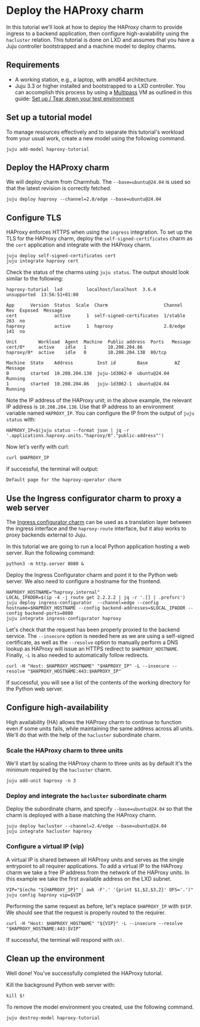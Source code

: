 # Deploy the HAProxy charm

In this tutorial we'll look at how to deploy the HAProxy charm to provide ingress to a backend application, then configure high-avalability using the `hacluster` relation. This tutorial is done on LXD and assumes that you have a Juju controller bootstrapped and a machine model to deploy charms.

## Requirements

* A working station, e.g., a laptop, with amd64 architecture.
* Juju 3.3 or higher installed and bootstrapped to a LXD controller. You can accomplish
this process by using a [Multipass](https://multipass.run/) VM as outlined in this guide: [Set up / Tear down your test environment](https://canonical-juju.readthedocs-hosted.com/en/3.6/user/howto/manage-your-deployment/manage-your-deployment-environment/#set-things-up)

## Set up a tutorial model

To manage resources effectively and to separate this tutorial's workload from your usual work, create a new model using the following command.
```
juju add-model haproxy-tutorial
```

## Deploy the HAProxy charm
We will deploy charm from Charmhub. The `--base=ubuntu@24.04` is used so that the latest revision is correctly fetched. 
```
juju deploy haproxy --channel=2.8/edge --base=ubuntu@24.04
```

## Configure TLS
HAProxy enforces HTTPS when using the `ingress` integration. To set up the TLS for the HAProxy charm, deploy the `self-signed-certificates` charm as the `cert` application and integrate with the HAProxy charm.
```
juju deploy self-signed-certificates cert
juju integrate haproxy cert
```

Check the status of the charms using `juju status`. The output should look similar to the following:
```
haproxy-tutorial  lxd         localhost/localhost  3.6.4    unsupported  13:56:51+01:00

App      Version  Status  Scale  Charm                     Channel   Rev  Exposed  Message
cert              active      1  self-signed-certificates  1/stable  263  no       
haproxy           active      1  haproxy                   2.8/edge  141  no       

Unit        Workload  Agent  Machine  Public address  Ports   Message
cert/0*     active    idle   1        10.208.204.86           
haproxy/0*  active    idle   0        10.208.204.138  80/tcp  

Machine  State    Address         Inst id        Base          AZ  Message
0        started  10.208.204.138  juju-1d3062-0  ubuntu@24.04      Running
1        started  10.208.204.86   juju-1d3062-1  ubuntu@24.04      Running
```

Note the IP address of the HAProxy unit; in the above example, the relevant IP address is `10.208.204.138`. Use that IP address to an environment variable named `HAPROXY_IP`. 
You can configure the IP from the output of `juju status` with:
```
HAPROXY_IP=$(juju status --format json | jq -r '.applications.haproxy.units."haproxy/0"."public-address"')
```

Now let's verify with curl:
```
curl $HAPROXY_IP
```

If successful, the terminal will output:
```
Default page for the haproxy-operator charm
```

<!-- valeCanonical.007-Headings-sentence-case = NO -->
## Use the Ingress configurator charm to proxy a web server
<!-- valeCanonical.007-Headings-sentence-case = YES -->

The [Ingress configurator charm](https://charmhub.io/ingress-configurator) can
be used as a translation layer between the ingress interface and the `haproxy-route` interface,
but it also works to proxy backends external to Juju.

In this tutorial we are going to run a local Python application hosting a web server. Run the following command:
```
python3 -m http.server 8080 &
```

Deploy the Ingress Configurator charm and point it to the Python web server. We also need to configure a hostname for the
frontend.
```
HAPROXY_HOSTNAME="haproxy.internal"
LOCAL_IPADDR=$(ip -4 -j route get 2.2.2.2 | jq -r '.[] | .prefsrc')
juju deploy ingress-configurator  --channel=edge --config hostname=$HAPROXY_HOSTNAME --config backend-addresses=$LOCAL_IPADDR --config backend-ports=8080
juju integrate ingress-configurator haproxy
```

Let's check that the request has been properly proxied to the backend service. 
The `--insecure` option is needed here as we are using a self-signed certificate, as well as the `--resolve` option to manually perform a DNS lookup as HAProxy will issue an HTTPS redirect to `$HAPROXY_HOSTNAME`. Finally, `-L` is also needed to automatically follow redirects.
```
curl -H "Host: $HAPROXY_HOSTNAME" "$HAPROXY_IP" -L --insecure --resolve "$HAPROXY_HOSTNAME:443:$HAPROXY_IP"
```

If successful, you will see a list of the contents of the working directory for the Python web server.

## Configure high-availability
High availability (HA) allows the HAProxy charm to continue to function even if some units fails, while maintaining the same address across all units. We'll do that with the help of the `hacluster` subordinate charm.

### Scale the HAProxy charm to three units
We'll start by scaling the HAProxy charm to three units as by default it's the minimum required by the `hacluster` charm.
```
juju add-unit haproxy -n 3
```

### Deploy and integrate the `hacluster` subordinate charm
Deploy the subordinate charm, and specify `--base=ubuntu@24.04` so that the charm is deployed with a base matching the HAProxy charm.
```
juju deploy hacluster --channel=2.4/edge --base=ubuntu@24.04
juju integrate hacluster haproxy
```

### Configure a virtual IP (vip)
A virtual IP is shared between all HAProxy units and serves as the single entrypoint to all requirer applications. To add a virtual IP to the HAProxy charm we take a free IP address from the network of the HAProxy units. In this example we take the first available address on the LXD subnet.
```
VIP="$(echo "${HAPROXY_IP}" | awk -F'.' '{print $1,$2,$3,2}' OFS='.')"
juju config haproxy vip=$VIP
```

Performing the same request as before, let's replace `$HAPROXY_IP` with `$VIP`. We should see that the request is properly routed to the requirer.
```
curl -H "Host: $HAPROXY_HOSTNAME" "${VIP}" -L --insecure --resolve "$HAPROXY_HOSTNAME:443:$VIP"
```

If successful, the terminal will respond with `ok!`.

## Clean up the environment

Well done! You've successfully completed the HAProxy tutorial.

Kill the background Python web server with:
```
kill $!
```

To remove the model environment you created, use the following command.
```
juju destroy-model haproxy-tutorial
```